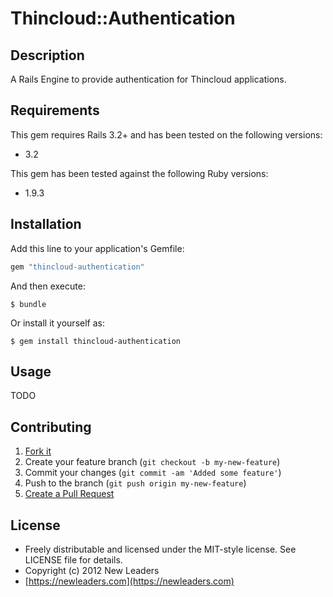 # Thincloud::Authentication

## Description

A Rails Engine to provide authentication for Thincloud applications.

## Requirements

This gem requires Rails 3.2+ and has been tested on the following versions:

* 3.2

This gem has been tested against the following Ruby versions:

* 1.9.3


## Installation

Add this line to your application's Gemfile:

``` ruby
gem "thincloud-authentication"
```

And then execute:

```
$ bundle
```

Or install it yourself as:

```
$ gem install thincloud-authentication
```

## Usage

TODO

## Contributing

1. [Fork it](https://github.com/newleaders/thincloud-authentication/fork_select)
2. Create your feature branch (`git checkout -b my-new-feature`)
3. Commit your changes (`git commit -am 'Added some feature'`)
4. Push to the branch (`git push origin my-new-feature`)
5. [Create a Pull Request](https://github.com/newleaders/thincloud-authentication/pull/new)


## License

* Freely distributable and licensed under the MIT-style license. See LICENSE file for details.
* Copyright (c) 2012 New Leaders
* [https://newleaders.com](https://newleaders.com)
